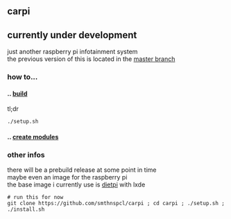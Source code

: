 ## carpi
## currently under development
just another raspberry pi infotainment system<br>
the previous version of this is located in the [master branch](https://github.com/smthnspcl/carpi/tree/master)
<br>
### how to...
#### .. [build](https://github.com/smthnspcl/carpi/blob/qt/docs/Build.md)
tl;dr
```shell script
./setup.sh
```
#### .. [create modules](https://github.com/smthnspcl/carpi/blob/qt/docs/Modules.md)
### other infos
there will be a prebuild release at some point in time<br>
maybe even an image for the raspberry pi<br>
the base image i currently use is [dietpi](https://github.com/MichaIng/DietPi) with lxde<br>
```shell script
# run this for now
git clone https://github.com/smthnspcl/carpi ; cd carpi ; ./setup.sh ; ./install.sh 
```
